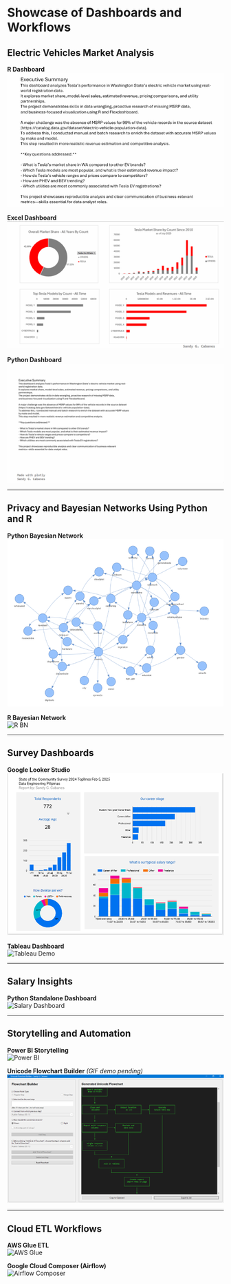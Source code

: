 # Showcase of Dashboards and Workflows

## Electric Vehicles Market Analysis

**R Dashboard**  
![Tesla Presentation](https://github.com/SandyGCabanes/Market-Size-Revenue-and-Share-Estimates-of-Electric-Vehicles-in-WA/blob/main/R/dashboard_charts/Tesla_presentation.gif)

**Excel Dashboard**  
![Excel Dashboard](https://github.com/SandyGCabanes/Market-Size-Revenue-and-Share-Estimates-of-Electric-Vehicles-in-WA/blob/main/Excel/excel_dashboard.gif)

**Python Dashboard**  
![Python Dashboard](https://github.com/SandyGCabanes/Market-Size-Revenue-and-Share-Estimates-of-Electric-Vehicles-in-WA/blob/main/Python/output_5000ms.gif)

---

## Privacy and Bayesian Networks Using Python and R

**Python Bayesian Network**  
![Python BN](https://github.com/SandyGCabanes/Anonymized-Survey-Data-Modeling-with-Bayesian-Networks-in-Python/blob/main/loaded_model_1500_730pm.png)

**R Bayesian Network**  
![R BN](https://github.com/SandyGCabanes/Survey-Data-Privacy-Protection-Using-R-and-Bayesian-Networks/blob/main/bn_network_graph.PNG)

---

## Survey Dashboards

**Google Looker Studio**  
![Looker Studio](https://github.com/SandyGCabanes/2024-Survey-Report-on-the-State-of-the-Community-DEP/blob/main/Google%20Looker%20Studio%20toplines.PNG)

**Tableau Dashboard**  
![Tableau Demo](https://github.com/SandyGCabanes/2024-Survey-Report-on-the-State-of-the-Community-DEP/blob/main/demo03202025withtext.mp4_2.0x_997px_.gif)

---

## Salary Insights

**Python Standalone Dashboard**  
![Salary Dashboard](https://github.com/SandyGCabanes/Automated-Interactive-Dashboard-Into-HTML-Using-Python/blob/main/demo_720.gif)

---

## Storytelling and Automation

**Power BI Storytelling**  
![Power BI](https://github.com/SandyGCabanes/Storytelling-with-Data-in-Power-BI-on-Latin-America-Urbanization/blob/main/demo_github.gif)

**Unicode Flowchart Builder** *(GIF demo pending)*  
![Flowchart Builder](https://github.com/SandyGCabanes/Unicode-Flowchart-Builder-App/blob/main/uiv12.PNG)

---

## Cloud ETL Workflows

**AWS Glue ETL**  
![AWS Glue](https://github.com/SandyGCabanes/ETL-Using-AWS-Glue-WH-Data/blob/main/ETL%20AWS%20Glue%20Walkthrough.gif)

**Google Cloud Composer (Airflow)**  
![Airflow Composer](https://github.com/SandyGCabanes/ETL-Earthquake-Data-from-USGS-Google-Cloud-Composer-Airflow/blob/main/composer_usgs_2x.mp4_3.0x_720px_.gif)
